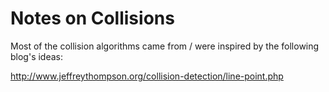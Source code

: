 # Notes on Collisions

Most of the collision algorithms came from / were inspired by the following blog's ideas:

http://www.jeffreythompson.org/collision-detection/line-point.php
